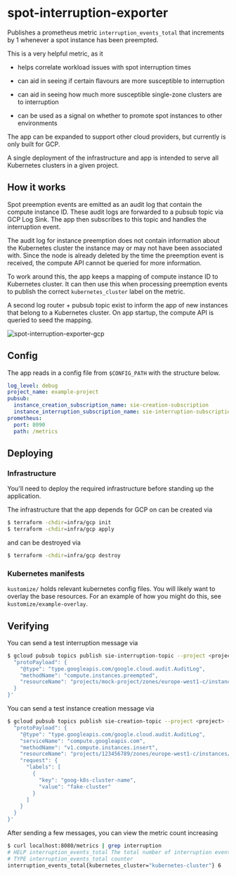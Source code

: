 # spot-interruption-exporter
Publishes a prometheus metric `interruption_events_total` that increments by 1 whenever a spot instance has been preempted.

This is a very helpful metric, as it 

- helps correlate workload issues with spot interruption times

- can aid in seeing if certain flavours are more susceptible to interruption

- can aid in seeing how much more susceptible single-zone clusters are to interruption

- can be used as a signal on whether to promote spot instances to other environments

The app can be expanded to support other cloud providers, but currently is only built for GCP.

A single deployment of the infrastructure and app is intended to serve all Kubernetes clusters in a given project.

## How it works
Spot preemption events are emitted as an audit log that contain the compute instance ID. These audit logs are forwarded to a pubsub topic via GCP Log Sink. The app then subscribes to this topic and handles the interruption event. 

The audit log for instance preemption does not contain information about the Kubernetes cluster the instance may or may not have been associated with. Since the node is already deleted by the time the preemption event is received, the compute API cannot be queried for more information. 

To work around this, the app keeps a mapping of compute instance ID to Kubernetes cluster. It can then use this when processing preemption events to publish the correct `kubernetes_cluster` label on the metric.

A second log router + pubsub topic exist to inform the app of new instances that belong to a Kubernetes cluster. On app startup, the compute API is queried to seed the mapping.

![spot-interruption-exporter-gcp](https://github.com/thought-machine/spot-interruption-exporter/assets/11613073/f2b01b81-1d13-4a2d-8303-9c842b51b3f7)

## Config

The app reads in a config file from `$CONFIG_PATH` with the structure below.

```yaml
log_level: debug
project_name: example-project
pubsub:
  instance_creation_subscription_name: sie-creation-subscription
  instance_interruption_subscription_name: sie-interruption-subscription
prometheus:
  port: 8090
  path: /metrics
```

## Deploying

### Infrastructure
You'll need to deploy the required infrastructure before standing up the application.

The infrastructure that the app depends for GCP on can be created via
```bash
$ terraform -chdir=infra/gcp init
$ terraform -chdir=infra/gcp apply
```

and can be destroyed via
```bash
$ terraform -chdir=infra/gcp destroy
```

### Kubernetes manifests
`kustomize/` holds relevant kubernetes config files. You will likely want to overlay the base resources. For an example of how you might do this, see `kustomize/example-overlay`.

## Verifying

You can send a test interruption message via
```bash
$ gcloud pubsub topics publish sie-interruption-topic --project <project> --message '{
  "protoPayload": {
    "@type": "type.googleapis.com/google.cloud.audit.AuditLog",
    "methodName": "compute.instances.preempted",
    "resourceName": "projects/mock-project/zones/europe-west1-c/instances/mock-instance-spot-3706-5b909138-nr65"
  }
}'
```

You can send a test instance creation message via 
```bash
$ gcloud pubsub topics publish sie-creation-topic --project <project> --message '{
  "protoPayload": {
    "@type": "type.googleapis.com/google.cloud.audit.AuditLog",
    "serviceName": "compute.googleapis.com",
    "methodName": "v1.compute.instances.insert",
    "resourceName": "projects/123456789/zones/europe-west1-c/instances/fake-resource",
    "request": {
      "labels": [
        {
          "key": "goog-k8s-cluster-name",
          "value": "fake-cluster"
        }
      ]
    }
  }
}'
```

After sending a few messages, you can view the metric count increasing
```bash
$ curl localhost:8080/metrics | grep interruption
# HELP interruption_events_total The total number of interruption events for a given cluster
# TYPE interruption_events_total counter
interruption_events_total{kubernetes_cluster="kubernetes-cluster"} 6
```
